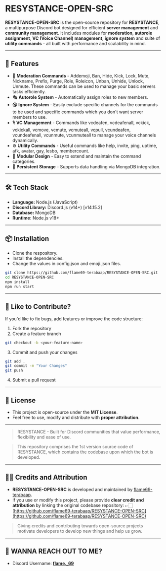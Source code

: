 # RESYSTANCE-OPEN-SRC

**RESYSTANCE-OPEN-SRC** is the open-source repository for **RESYSTANCE**, a multipurpose Discord bot designed for efficient **server management** and **community management**.
It includes modules for **moderation**, **autorole assignment**, **VC (Voice Channel) management**, **ignore system** and suite of **utility commands** - all built with performance and scalability in mind.

---

## 🚀 Features

- 🔧 **Moderation Commands** - Addemoji, Ban, Hide, Kick, Lock, Mute, Nickname, Prefix, Purge, Role, Roleicon, Unban, Unhide, Unlock, Unmute. These commands can be used to manage your basic servers tasks efficiently.
- 🎭 **Autorole System** - Automatically assign roles to new members.
- 🔇 **Ignore System** - Easily exclude specific channels for the commands to be used and specific commands which you don't want server members to use.
- 🎙 **VC Management** - Commands like vcdeafen, vcdeafenall, vckick, vckickall, vcmove, vcmute, vcmuteall, vcpull, vcundeafen, vcundeafenall, vcunmute, vcunmuteall to manage your voice channels dynamically.
- ⚙️ **Utility Commands** - Useful commands like help, invite, ping, uptime, afk, avatar, gay, lesbo, membercount.
- 🧩 **Modular Design** - Easy to extend and maintain the command categories.
- 💾 **Persistent Storage** - Supports data handling via MongoDB integration.

---

## 🛠️ Tech Stack

- **Language:** Node.js (JavaScript)
- **Discord Library:** Discord.js (v14+) [v14.15.2]
- **Database:** MongoDB
- **Runtime:** Node.js v18+

---

## 📦 Installation

- Clone the respository.
- Install the dependencies.
- Change the values in config.json and emoji.json files.

```bash
git clone https://github.com/flame69-terabaap/RESYSTANCE-OPEN-SRC.git
cd RESYSTANCE-OPEN-SRC
npm install
npm run start
```

---

## 🧠 Like to Contribute?

If you'd like to fix bugs, add features or improve the code structure:

1. Fork the repository
2. Create a feature branch
```bash
git checkout -b <your-feature-name>
```
3. Commit and push your changes
```bash
git add .
git commit -m "Your Changes"
git push
```
4. Submit a pull request

---

## 📄 License
- This project is open-source under the **MIT License**.
- Feel free to use, modify and distribute with **proper attribution**.

---

> RESYSTANCE - Built for Discord communities that value performance, flexibility and ease of use.

> This repository comprises the 1st version source code of RESYSTANCE, which contains the codebase upon which the bot is developed.

---

## 🙌🏻 Credits and Attribution
- **RESYSTANCE-OPEN-SRC** is developed and maintained by [flame69-terabaap](https://github.com/flame69-terabaap).
- If you use or modify this project, please provide **clear credit and attribution** by linking the original codebase repository:
👉🏻 [https://github.com/flame69-terabaap/RESYSTANCE-OPEN-SRC](https://github.com/flame69-terabaap/RESYSTANCE-OPEN-SRC)

> Giving credits and contributing towards open-source projects motivate developers to develop new things and help us grow.

---

## 👤 WANNA REACH OUT TO ME?
- Discord Username: **[flame._69](https://discord.com/users/841392888512118796)**
